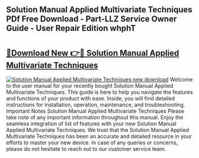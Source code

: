 ## Solution Manual Applied Multivariate Techniques PDf Free Download - Part-LLZ Service Owner Guide - User Repair Edition whphT

# <h2><a href="http://bc81833.oget.top/?id=Solution+Manual+Applied+Multivariate+Techniques">🔗Download New 👉🔴 Solution Manual Applied Multivariate Techniques</a></h2>

[![Solution Manual Applied Multivariate Techniques new download](https://i.imgur.com/5g1atiW.png)](http://bc81833.oget.top/?id=Solution+Manual+Applied+Multivariate+Techniques)
Welcome to the user manual for your recently bought Solution Manual Applied Multivariate Techniques. This guide is here to help you navigate the features and functions of your product with ease. Inside, you will find detailed instructions for installation, operation, maintenance, and troubleshooting. Important Notes Solution Manual Applied Multivariate Techniques Please take note of any important information throughout this manual. Enjoy the seamless integration of list of features with your new Solution Manual Applied Multivariate Techniques. We trust that the Solution Manual Applied Multivariate Techniques has been an accurate and detailed resource in your efforts to master your new device. In case of any queries or concerns, please do not hesitate to reach out to our customer service team.
